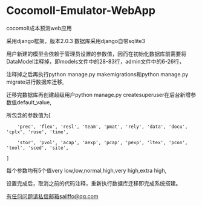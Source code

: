 # CocomoII-Emulator-WebApp
cocomoII成本预测web应用

采用django框架，版本2.0.3
数据库采用django自带sqlite3

用户新建的模型会依赖于管理员设置的参数值，因而在初始化数据库前需要将DataModel注释掉，即models文件中的28-83行，admin文件中的6-26行，

注释掉之后再执行python manage.py makemigrations和python manage.py migrate进行数据库迁移,

迁移完数据库再创建超级用户python manage.py createsuperuser在后台新增参数值default_value,

所包含的参数值为[

        'prec', 'flex', 'resl', 'team', 'pmat', 'rely', 'data', 'docu', 'cplx', 'ruse', 'time',
        
        'stor', 'pvol', 'acap', 'aexp', 'pcap', 'pexp', 'ltex', 'pcon', 'tool', 'sced', 'site',
        
    ]
每个参数均有5个值very low,low,normal,high,very high,extra high,

设置完成后，取消之前的代码注释，重新执行数据库迁移即完成系统搭建。

有任何问题请私信邮箱sailffo@qq.com
